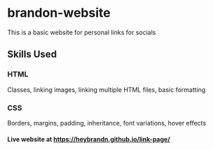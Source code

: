 # brandon-website

This is a basic website for personal links for socials


## Skills Used

### HTML 
Classes, linking images, linking multiple HTML files, basic formatting
### CSS
Borders, margins, padding, inheritance, font variations, hover effects

#### Live website at https://heybrandn.github.io/link-page/
